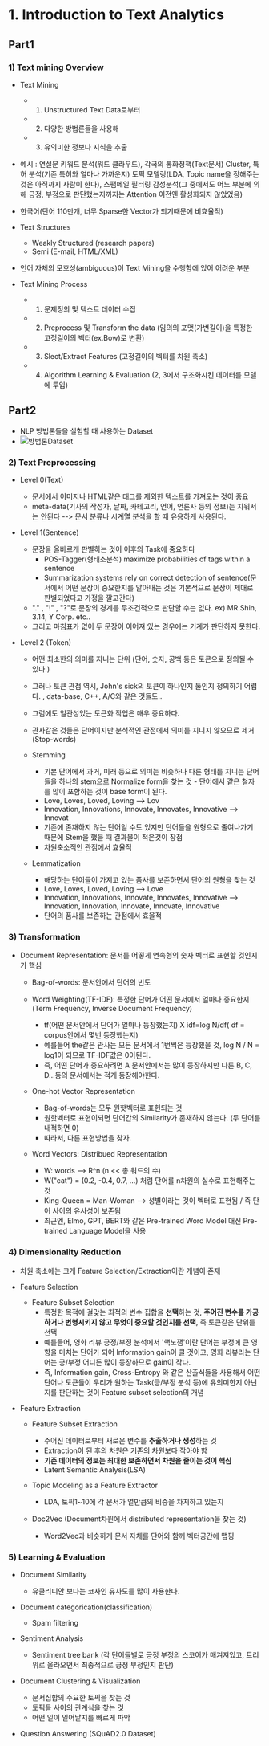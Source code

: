 ﻿# 1. Introduction to Text Analytics

## Part1

### 1) Text mining Overview

- Text Mining
	- 1) Unstructured Text Data로부터
	- 2) 다양한 방법론들을 사용해
	- 3) 유의미한 정보나 지식을 추출


- 예시 : 연설문 키워드 분석(워드 클라우드), 각국의 통화정책(Text문서) Cluster, 특허 분석(기존 특허와 얼마나 가까운지)
토픽 모델링(LDA, Topic name을 정해주는 것은 아직까지 사람이 한다), 스팸메일 필터링
감성분석(그 중에서도 어느 부분에 의해 긍정, 부정으로 판단했는지까지는 Attention 이전엔 활성화되지 않았었음)

- 한국어(단어 110만개, 너무 Sparse한 Vector가 되기때문에 비효율적)

- Text Structures
	- Weakly Structured (research papers)
	- Semi (E-mail, HTML/XML)

- 언어 자체의 모호성(ambiguous)이 Text Mining을 수행함에 있어 어려운 부분

- Text Mining Process
	- 1. 문제정의 및 텍스트 데이터 수집
	- 2. Preprocess 및 Transform the data (임의의 포맷(가변길이)을 특정한 고정길이의 벡터(ex.Bow)로 변환)
	- 3. Slect/Extract Features (고정길이의 벡터를 차원 축소)
	- 4. Algorithm Learning & Evaluation (2, 3에서 구조화시킨 데이터를 모델에 투입)



## Part2

- NLP 방법론들을 실험할 때 사용하는 Dataset
- ![방법론Dataset](https://user-images.githubusercontent.com/46666862/78104389-1a7bf080-742a-11ea-99ce-eac6b9f3f81b.PNG)


### 2) Text Preprocessing

- Level 0(Text)
	- 문서에서 이미지나 HTML같은 태그를 제외한 텍스트를 가져오는 것이 중요
	- meta-data(기사의 작성자, 날짜, 카테고리, 언어, 언론사 등의 정보)는 지워서는 안된다 --> 문서 분류나 시계열 분석을 할 때 유용하게 사용된다.

- Level 1(Sentence)
	- 문장을 올바르게 판별하는 것이 이후의 Task에 중요하다
		- POS-Tagger(형태소분석) maximize probabilities of tags within a sentence
		- Summarization systems rely on correct detection of sentence(문서에서 어떤 문장이 중요한지를 알아내는 것은 기본적으로 문장이 제대로 판별되었다고 가정을 깔고간다)
	- "." , "!" , "?"로 문장의 경계를 무조건적으로 판단할 수는 없다. ex) MR.Shin,  3.14, Y Corp.  etc..
	- 그리고 마침표가 없이 두 문장이 이어져 있는 경우에는 기계가 판단하지 못한다.

- Level 2 (Token)
	- 어떤 최소한의  의미를 지니는 단위 (단어, 숫자, 공백 등은 토큰으로 정의될 수 있다.)
	- 그러나 토큰 관점 역시, John's sick의 토큰이 하나인지 둘인지 정의하기 어렵다. ,  data-base,  C++, A/C와 같은 것들도..
	- 그럼에도 일관성있는 토큰화 작업은 매우 중요하다.
	- 관사같은 것들은 단어이지만 분석적인 관점에서 의미를 지니지 않으므로 제거(Stop-words)
	
	- Stemming
		- 기본 단어에서 과거, 미래 등으로 의미는 비슷하나 다른 형태를 지니는 단어들을 하나의 stem으로 Normalize form을 찾는 것 - 단어에서 같은 철자를 많이 포함하는 것이 base form이 된다.
		- Love, Loves, Loved, Loving --> Lov
		- Innovation, Innovations, Innovate, Innovates, Innovative --> Innovat
		- 기존에 존재하지 않는 단어일 수도 있지만 단어들을 원형으로 줄여나가기 때문에 Stem을 했을 때 결과물이 적은것이 장점
		- 차원축소적인 관점에서 효율적

	- Lemmatization
		- 해당하는 단어들이 가지고 있는 품사를 보존하면서 단어의 원형을 찾는 것
		- Love, Loves, Loved, Loving --> Love
		- Innovation, Innovations, Innovate, Innovates, Innovative --> Innovation, Innovation, Innovate, Innovate, Innovative
		- 단어의 품사를 보존하는 관점에서 효율적
		
	
### 3) Transformation

- Document Representation: 문서를 어떻게 연속형의 숫자 벡터로 표현할 것인지가 핵심
	- Bag-of-words: 문서안에서 단어의 빈도
	
	- Word Weighting(TF-IDF): 특정한 단어가 어떤 문서에서 얼마나 중요한지 (Term Frequency, Inverse Document Frequency)
		- tf(어떤 문서안에서 단어가 얼마나 등장했는지) X idf=log N/df( df = corpus안에서 몇번 등장했는지) 
		- 예를들어 the같은 관사는 모든 문서에서 1번씩은 등장했을 것, log N / N = log1이 되므로 TF-IDF값은 0이된다.
		- 즉, 어떤 단어가 중요하려면 A 문서안에서는 많이 등장하지만 다른 B, C, D...등의 문서에서는 적게 등장해야한다.

	- One-hot Vector Representation
		- Bag-of-words는 모두 원핫벡터로 표현되는 것
		- 원핫벡터로 표현이되면 단어간의 Similarity가 존재하지 않는다. (두 단어를 내적하면 0)
		- 따라서, 다른 표현방법을 찾자.
		
	- Word Vectors: Distribued Representation
		- W: words --> R^n   (n << 총 워드의 수)
		- W("cat") = (0.2, -0.4, 0.7, ...) 처럼 단어를 n차원의 실수로 표현해주는 것
		- King-Queen = Man-Woman  --> 성별이라는 것이 벡터로 표현됨 / 즉 단어 사이의 유사성이 보존됨
		- 최근엔, Elmo, GPT, BERT와 같은 Pre-trained Word Model 대신 Pre-trained Language Model을 사용
	
		
		
### 4) Dimensionality Reduction
- 차원 축소에는 크게 Feature Selection/Extraction이란 개념이 존재

- Feature Selection
	- Feature Subset Selection
		- 특정한 목적에 걸맞는 최적의 변수 집합을 **선택**하는 것, **주어진 변수를 가공하거나 변형시키지 않고 무엇이 중요할 것인지를 선택**, 즉 토큰같은 단위를 선택
		- 예를들어, 영화 리뷰 긍정/부정 분석에서 '핵노잼'이란 단어는 부정에 큰 영향을 미치는 단어가 되어 Information gain이 클 것이고, 영화 리뷰라는 단어는 긍/부정 어디든 많이 등장하므로 gain이 작다. 
		- 즉, Information gain, Cross-Entropy 와 같은 산출식들을 사용해서 어떤 단어나 토큰들이 우리가 원하는 Task(긍/부정 분석 등)에 유의미한지 아닌지를 판단하는 것이 Feature subset selection의 개념
		
- Feature Extraction
	- Feature Subset Extraction
		- 주어진 데이터로부터 새로운 변수를 **추출하거나 생성**하는 것
		- Extraction이 된 후의 차원은 기존의 차원보다 작아야 함
		- **기존 데이터의 정보는 최대한 보존하면서 차원을 줄이는 것이 핵심**
		- Latent Semantic Analysis(LSA)
		
	- Topic Modeling as a Feature Extractor
		- LDA, 토픽1~10에 각 문서가 얼만큼의 비중을 차지하고 있는지

	- Doc2Vec (Document차원에서 distributed representation을 찾는 것)
		- Word2Vec과 비슷하게 문서 자체를 단어와 함께 벡터공간에 맵핑


### 5) Learning & Evaluation

- Document Similarity
	- 유클리디안 보다는 코사인 유사도를 많이 사용한다.
	
- Document categorication(classification)
	- Spam filtering

- Sentiment Analysis
	- Sentiment tree bank (각 단어들별로 긍정 부정의 스코어가 매겨져있고, 트리 위로 올라오면서 최종적으로 긍정 부정인지 판단)

- Document Clustering & Visualization
	- 문서집합의 주요한 토픽을 찾는 것
	- 토픽들 사이의 관계식을 찾는 것
	- 어떤 일이 일어날지를 빠르게 파악

- Question Answering (SQuAD2.0 Dataset)









